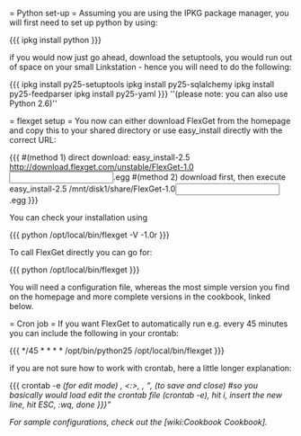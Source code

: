 = Python set-up =
Assuming you are using the IPKG package manager, you will first need to set up python by using:

{{{
ipkg install python
}}}

if you would now just go ahead, download the setuptools, you would run out of space on your small Linkstation - hence you will need to do the following:

{{{
ipkg install py25-setuptools
ipkg install py25-sqlalchemy
ipkg install py25-feedparser
ipkg install py25-yaml
}}}
''(please note: you can also use Python 2.6)''

= flexget setup =
You now can either download FlexGet from the homepage and copy this to your shared directory or use easy_install directly with the correct URL:

{{{
#(method 1) direct download:
easy_install-2.5 http://download.flexget.com/unstable/FlexGet-1.0<input correct version here>.egg
#(method 2) download first, then execute
easy_install-2.5 /mnt/disk1/share/FlexGet-1.0<input correct version here>.egg
}}}

You can check your installation using

{{{
python /opt/local/bin/flexget -V
-1.0r<your version>
}}}

To call FlexGet directly you can go for:

{{{
python /opt/local/bin/flexget
}}}

You will need a configuration file, whereas the most simple version you find on the homepage and more complete versions in the cookbook, linked below.

= Cron job =
If you want FlexGet to automatically run e.g. every 45 minutes you can include the following in your crontab:

{{{
*/45 * * * * /opt/bin/python25 /opt/local/bin/flexget
}}}

if you are not sure how to work with crontab, here a little longer explanation:

{{{
crontab -e
<i> (for edit mode)
<enter new line from above>
<ESC>, <:>, <w>, <q>, <ENTER> (to save and close)
#so you basically would load edit the crontab file (crontab -e), hit i, insert the new line, hit ESC, :wq, done
}}}

For sample configurations, check out the [wiki:Cookbook Cookbook].